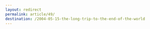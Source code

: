 ```yaml
---
layout: redirect
permalink: article/49/
destination: /2004-05-15-the-long-trip-to-the-end-of-the-world
---
```

